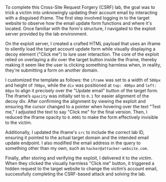 To complete this Cross-Site Request Forgery (CSRF) lab, the goal was to trick a victim into unknowingly updating their account email by interacting with a disguised iframe. The first step involved logging in to the target website to observe how the email update form functions and where it's located. Once familiar with the form's structure, I navigated to the exploit server provided by the lab environment.

On the exploit server, I created a crafted HTML payload that uses an iframe to silently load the target account update form while visually displaying a decoy element ("Click me") to lure user interaction. The core of the exploit relied on overlaying a div over the target button inside the iframe, thereby making it seem like the user is clicking something harmless when, in reality, they're submitting a form on another domain.

I customized the template as follows: the `iframe` was set to a width of `500px` and height of `700px`, while the `div` was positioned at `top: 400px` and `left: 80px` to align it precisely over the "Update email" button of the target form. The iframe’s `opacity` was initially set to `0.1` for easier alignment of the decoy div. After confirming the alignment by viewing the exploit and ensuring the cursor changed to a pointer when hovering over the text "Test me," I adjusted the text to say "Click me" for the final version. Then, I reduced the iframe opacity to `0.0001` to make the form effectively invisible to the victim.

Additionally, I updated the iframe's `src` to include the correct lab ID, ensuring it pointed to the actual target domain and the intended email update endpoint. I also modified the email address in the query to something other than my own, such as `hacker@attacker-website.com`.

Finally, after storing and verifying the exploit, I delivered it to the victim. When they clicked the visually harmless "Click me" button, it triggered a hidden request to the target website to change the victim’s account email, successfully completing the CSRF-based attack and solving the lab.
